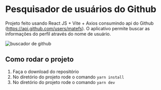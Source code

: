 # Pesquisador de usuários do Github 
Projeto feito usando React JS + Vite + Axios consumindo api do Github (https://api.github.com/users/matefs). O aplicativo permite buscar as informações do perfil através do nome de usuário. 

![buscador de github ](https://user-images.githubusercontent.com/30128774/208501132-c652cab6-12b9-42d7-9b2d-93264809b693.gif)


## Como rodar o projeto
1. Faça o download do repositório 
2. No diretório do projeto rode o comando `yarn install`
3. No diretório do projeto rode o comando `yarn dev`

